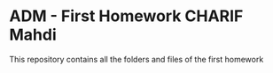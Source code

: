 # ADM - First Homework CHARIF Mahdi
 This repository contains all the folders and files of the first homework

